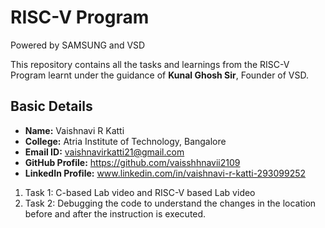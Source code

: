 # RISC-V Program
Powered by SAMSUNG and VSD

This repository contains all the tasks and learnings from the RISC-V Program learnt under the guidance of **Kunal Ghosh Sir**, Founder of VSD.


## Basic Details
- **Name:** Vaishnavi R Katti
- **College:** Atria Institute of Technology, Bangalore
- **Email ID:** vaishnavirkatti21@gmail.com
- **GitHub Profile:** https://github.com/vaisshhnavii2109
- **LinkedIn Profile:** www.linkedin.com/in/vaishnavi-r-katti-293099252


1. Task 1: C-based Lab video and RISC-V based Lab video
2. Task 2: Debugging the code to understand the changes in the location before and after the instruction is executed.
